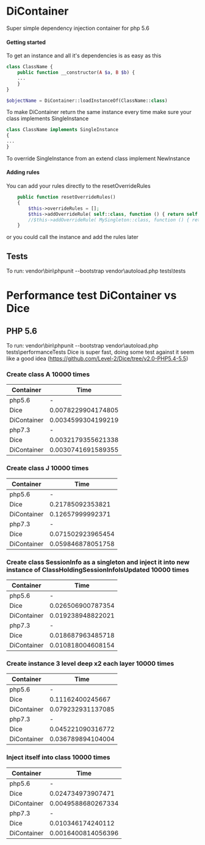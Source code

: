 # DiContainer

Super simple dependency injection container for php 5.6

#### Getting started
To get an instance and all it's dependencies is as easy as this
```php
class ClassName {
    public function __constructor(A $a, B $b) {
    ...
    }
}

$objectName = DiContainer::loadInstanceOf(ClassName::class)
```

To make DiContainer return the same instance every time make sure your class implements SingleInstance
```php
class ClassName implements SingleInstance
{
...
}
```

To override SingleInstance from an extend class implement NewInstance 

#### Adding rules
You can add your rules directly to the resetOverrideRules
```php
    public function resetOverrideRules()
    {
        $this->overrideRules = [];
        $this->addOverrideRule( self::class, function () { return self::getInstance(); });
        //$this->addOverrideRule( MySingleton::class, function () { return MySingleton::getInstance(); });
    }
```
or you could call the instance and add the rules later

## Tests
To run: vendor\bin\phpunit --bootstrap vendor\autoload.php tests\tests

# Performance test DiContainer vs Dice
## PHP 5.6
To run: vendor\bin\phpunit --bootstrap vendor\autoload.php tests\performanceTests
Dice is super fast, doing some test against it seem like a good idea (https://github.com/Level-2/Dice/tree/v2.0-PHP5.4-5.5)
### Create class A 10000 times
Container | Time
--- | ---
php5.6|-
Dice|0.0078229904174805
DiContainer|0.0034599304199219
php7.3|-
Dice|0.0032179355621338
DiContainer|0.0030741691589355

### Create class J 10000 times
Container | Time
--- | ---
php5.6|-
Dice|0.21785092353821
DiContainer|0.12657999992371
php7.3|-
Dice|0.071502923965454
DiContainer|0.059846878051758

### Create class SessionInfo as a singleton and inject it into new instance of ClassHoldingSessionInfoIsUpdated 10000 times
Container | Time
--- | ---
php5.6|-
Dice|0.026506900787354
DiContainer|0.019238948822021
php7.3|-
Dice|0.018687963485718
DiContainer|0.010818004608154

### Create instance 3 level deep x2 each layer 10000 times
Container | Time
--- | ---
php5.6|-
Dice|0.11162400245667
DiContainer|0.079232931137085
php7.3|-
Dice|0.045221090316772
DiContainer|0.036789894104004


### Inject itself into class 10000 times
Container | Time
--- | ---
php5.6|-
Dice|0.024734973907471
DiContainer|0.0049588680267334
php7.3|-
Dice|0.010346174240112
DiContainer|0.0016400814056396
